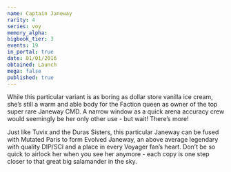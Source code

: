 ```yaml
---
name: Captain Janeway
rarity: 4
series: voy
memory_alpha:
bigbook_tier: 3
events: 19
in_portal: true
date: 01/01/2016
obtained: Launch
mega: false
published: true
---
```


While this particular variant is as boring as dollar store vanilla ice cream, she’s still a warm and able body for the Faction queen as owner of the top super rare Janeway CMD. A narrow window as a quick arena accuracy crew would seemingly be her only other use - but wait! There’s more!

Just like Tuvix and the Duras Sisters, this particular Janeway can be fused with Mutated Paris to form Evolved Janeway, an above average legendary with quality DIP/SCI and a place in every Voyager fan’s heart. Don’t be so quick to airlock her when you see her anymore - each copy is one step closer to that great big salamander in the sky.

